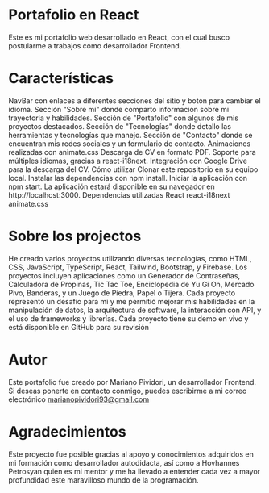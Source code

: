 # Portafolio en React
Este es mi portafolio web desarrollado en React, con el cual busco postularme a trabajos como desarrollador Frontend.

# Características
NavBar con enlaces a diferentes secciones del sitio y botón para cambiar el idioma.
Sección "Sobre mí" donde comparto información sobre mi trayectoria y habilidades.
Sección de "Portafolio" con algunos de mis proyectos destacados.
Sección de "Tecnologías" donde detallo las herramientas y tecnologías que manejo.
Sección de "Contacto" donde se encuentran mis redes sociales y un formulario de contacto.
Animaciones realizadas con animate.css
Descarga de CV en formato PDF.
Soporte para múltiples idiomas, gracias a react-i18next.
Integración con Google Drive para la descarga del CV.
Cómo utilizar
Clonar este repositorio en su equipo local.
Instalar las dependencias con npm install.
Iniciar la aplicación con npm start.
La aplicación estará disponible en su navegador en http://localhost:3000.
Dependencias utilizadas
React
react-i18next
animate.css

# Sobre los projectos
He creado varios proyectos utilizando diversas tecnologías, como HTML, CSS, JavaScript, TypeScript, React, Tailwind, Bootstrap, y Firebase. Los proyectos incluyen aplicaciones como un Generador de Contraseñas, Calculadora de Propinas, Tic Tac Toe, Enciclopedia de Yu Gi Oh, Mercado Pivo, Banderas, y un Juego de Piedra, Papel o Tijera. Cada proyecto representó un desafío para mi y me permitió mejorar mis habilidades en la manipulación de datos, la arquitectura de software, la interacción con API, y el uso de frameworks y librerías. Cada proyecto tiene su demo en vivo y está disponible en GitHub para su revisión
# Autor
Este portafolio fue creado por Mariano Pividori, un desarrollador Frontend. Si deseas ponerte en contacto conmigo, puedes escribirme a mi correo electrónico marianopividori93@gmail.com

# Agradecimientos
Este proyecto fue posible gracias al apoyo y conocimientos adquiridos en mi formación como desarrollador autodidacta, así como a Hovhannes Petrosyan quien es mi mentor y me ha llevado a entender cada vez a mayor profundidad este maravilloso mundo de la programación.
